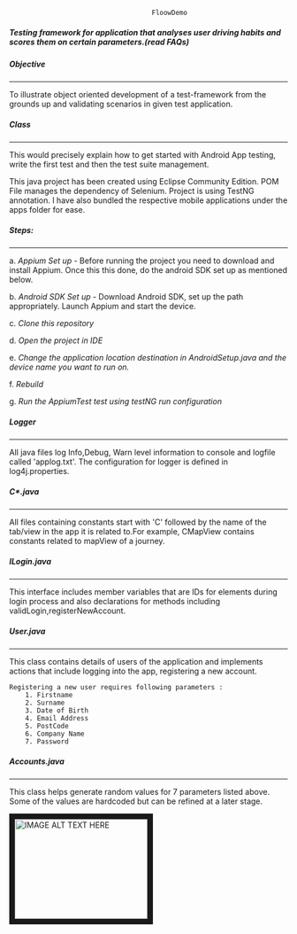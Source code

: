 

										FloowDemo

##### Testing framework for application that analyses user driving habits and scores them on certain parameters.(read FAQs)

##### Objective 
---
To illustrate object oriented development of a test-framework from the grounds up and validating scenarios in given test application. 

##### Class
---
This would precisely explain how to get started with Android App testing, write the first test and then the test suite management.

This java project has been created using Eclipse Community Edition. POM File manages the dependency of Selenium. Project is using TestNG annotation. I have also bundled the respective mobile applications under the apps folder for ease.

##### Steps:
---
 a. *Appium Set up* - Before running the project you need to download and install Appium. Once this this done, do the android SDK set up as mentioned below.

 b. *Android SDK Set up* - Download Android SDK, set up the path appropriately. Launch Appium and start the device.

 c. *Clone this repository*
 
 d. *Open the project in IDE*
 
 e. *Change the application location destination in AndroidSetup.java and the device name you want to run on.*
 
 f. *Rebuild*
 
 g. *Run the AppiumTest test using testNG run configuration*
##### Logger
---
All java files log Info,Debug, Warn level information to console and logfile called 'applog.txt'. The configuration for logger is defined in log4j.properties.

##### C*.java
---
All files containing constants start with 'C' followed by the name of the tab/view in the app it is related to.For example, CMapView contains constants related to mapView of a journey.

##### ILogin.java
---
This interface includes member variables that are IDs for elements during login process and also declarations for methods including validLogin,registerNewAccount.

##### User.java 
---
This class contains details of users of the application and implements actions that include logging into the app, registering a new account.

	Registering a new user requires following parameters :
		1. Firstname
		2. Surname
		3. Date of Birth
		4. Email Address
		5. PostCode
		6. Company Name
		7. Password

##### Accounts.java
---
This class helps generate random values for 7 parameters listed above. Some of the values are hardcoded but can be refined at a later stage.

 

 
 <a href="http://www.youtube.com/watch?feature=player_embedded&v=YOUTUBE_VIDEO_ID_HERE
" target="_blank"><img src="http://img.youtube.com/vi/YOUTUBE_VIDEO_ID_HERE/0.jpg" 
alt="IMAGE ALT TEXT HERE" width="240" height="180" border="10" /></a>


